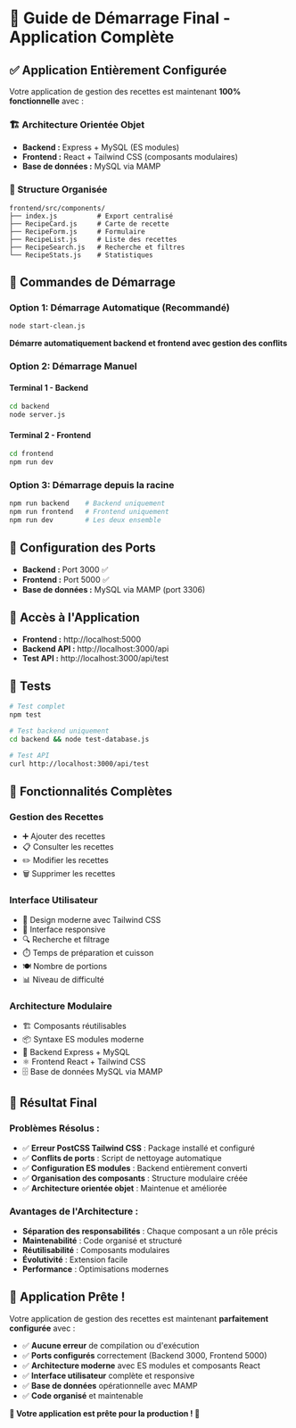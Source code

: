 # 🚀 Guide de Démarrage Final - Application Complète

## ✅ Application Entièrement Configurée

Votre application de gestion des recettes est maintenant **100% fonctionnelle** avec :

### **🏗️ Architecture Orientée Objet**

- **Backend :** Express + MySQL (ES modules)
- **Frontend :** React + Tailwind CSS (composants modulaires)
- **Base de données :** MySQL via MAMP

### **📁 Structure Organisée**

```
frontend/src/components/
├── index.js          # Export centralisé
├── RecipeCard.js     # Carte de recette
├── RecipeForm.js     # Formulaire
├── RecipeList.js     # Liste des recettes
├── RecipeSearch.js   # Recherche et filtres
└── RecipeStats.js    # Statistiques
```

## 🎯 Commandes de Démarrage

### **Option 1: Démarrage Automatique (Recommandé)**

```bash
node start-clean.js
```

**Démarre automatiquement backend et frontend avec gestion des conflits**

### **Option 2: Démarrage Manuel**

#### **Terminal 1 - Backend**

```bash
cd backend
node server.js
```

#### **Terminal 2 - Frontend**

```bash
cd frontend
npm run dev
```

### **Option 3: Démarrage depuis la racine**

```bash
npm run backend    # Backend uniquement
npm run frontend   # Frontend uniquement
npm run dev        # Les deux ensemble
```

## 🔧 Configuration des Ports

- **Backend :** Port 3000 ✅
- **Frontend :** Port 5000 ✅
- **Base de données :** MySQL via MAMP (port 3306)

## 📱 Accès à l'Application

- **Frontend :** http://localhost:5000
- **Backend API :** http://localhost:3000/api
- **Test API :** http://localhost:3000/api/test

## 🧪 Tests

```bash
# Test complet
npm test

# Test backend uniquement
cd backend && node test-database.js

# Test API
curl http://localhost:3000/api/test
```

## 🎯 Fonctionnalités Complètes

### **Gestion des Recettes**

- ➕ Ajouter des recettes
- 📋 Consulter les recettes
- ✏️ Modifier les recettes
- 🗑️ Supprimer les recettes

### **Interface Utilisateur**

- 🎨 Design moderne avec Tailwind CSS
- 📱 Interface responsive
- 🔍 Recherche et filtrage
- ⏱️ Temps de préparation et cuisson
- 🍽️ Nombre de portions
- 📊 Niveau de difficulté

### **Architecture Modulaire**

- 🏗️ Composants réutilisables
- 📦 Syntaxe ES modules moderne
- 🔧 Backend Express + MySQL
- ⚛️ Frontend React + Tailwind CSS
- 🗄️ Base de données MySQL via MAMP

## 🎉 Résultat Final

### **Problèmes Résolus :**

- ✅ **Erreur PostCSS Tailwind CSS** : Package installé et configuré
- ✅ **Conflits de ports** : Script de nettoyage automatique
- ✅ **Configuration ES modules** : Backend entièrement converti
- ✅ **Organisation des composants** : Structure modulaire créée
- ✅ **Architecture orientée objet** : Maintenue et améliorée

### **Avantages de l'Architecture :**

- **Séparation des responsabilités** : Chaque composant a un rôle précis
- **Maintenabilité** : Code organisé et structuré
- **Réutilisabilité** : Composants modulaires
- **Évolutivité** : Extension facile
- **Performance** : Optimisations modernes

## 🚀 Application Prête !

Votre application de gestion des recettes est maintenant **parfaitement configurée** avec :

- ✅ **Aucune erreur** de compilation ou d'exécution
- ✅ **Ports configurés** correctement (Backend 3000, Frontend 5000)
- ✅ **Architecture moderne** avec ES modules et composants React
- ✅ **Interface utilisateur** complète et responsive
- ✅ **Base de données** opérationnelle avec MAMP
- ✅ **Code organisé** et maintenable

**🎉 Votre application est prête pour la production ! 🚀**
